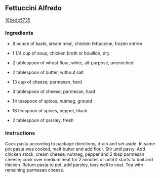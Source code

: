 ## Fettuccini Alfredo

[16bedb5735](http://www.food.com/recipe/fettuccini-alfredo-418999)

### Ingredients

 - 8 ounce of kashi, steam meal, chicken fettuccine, frozen entree

 - 1 1/4 cup of soup, chicken broth or bouillon, dry

 - 2 tablespoon of wheat flour, white, all-purpose, unenriched

 - 2 tablespoon of butter, without salt

 - 13 cup of cheese, parmesan, hard

 - 3 tablespoon of cheese, parmesan, hard

 - 14 teaspoon of spices, nutmeg, ground

 - 18 teaspoon of spices, pepper, black

 - 2 tablespoon of parsley, fresh

### Instructions

Cook pasta according to package directions, drain and set aside. In same pot pasta was cooked, melt butter and add flour. Stir until pasty. Add chicken stock, cream cheese, nutmeg, pepper and 2 tbsp parmesan cheese; cook over medium heat for 2 minutes or until it starts to boil and thicken. Return pasta to pot, add parsley, toss well to coat. Top with remaining parmesan cheese.